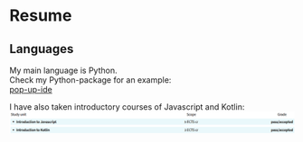 # Resume

## Languages

My main language is Python. <br>
Check my Python-package for an example:<br>
[pop-up-ide](https://github.com/markuslahde/pop-up-ide)

I have also taken introductory courses of Javascript and Kotlin:<br>
![Metropolia_courses](https://github.com/markuslahde/resume/blob/main/Metropolia_Javascript_Kotlin.png)



